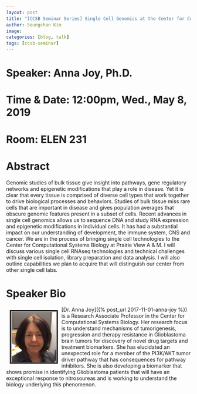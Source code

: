 ```yaml
---
layout: post
title: "[CCSB Seminar Series] Single Cell Genomics at the Center for Computational Systems Biology"
author: Seungchan Kim
image: 
categories: [blog, talk]
tags: [ccsb-seminar]
---
```


# Speaker: Anna Joy, Ph.D.
# Time & Date: 12:00pm, Wed., May 8, 2019
# Room: ELEN 231


# Abstract

Genomic studies of bulk tissue give insight into pathways, gene regulatory networks and epigenetic modifications that play a role in disease.   Yet it is clear that every tissue is comprised of diverse cell types that work together to drive biological processes and behaviors. Studies of bulk tissue miss rare cells that are important in disease and gives population averages that obscure genomic features present in a subset of cells.  Recent advances in single cell genomics allows us to sequence DNA and study RNA expression and epigenetic modifications in individual cells.  It has had a substantial impact on our understanding of development, the immune system, CNS and cancer.  We are in the process of bringing single cell technologies to the Center for Computational Systems Biology at Prairie View A & M.  I will discuss various single cell RNAseq technologies and technical challenges with single cell isolation, library preparation and data analysis.  I will also outline capabilities we plan to acquire that will distinguish our center from other single cell labs.  



# Speaker Bio

<img class="offset" src="/images/talks/speakers/anna-joy.png" style="width:125px;float:left;border:3px solid black;margin:10px 10px;">
[Dr. Anna Joy]({% post_url 2017-11-01-anna-joy %}) is a Research Associate Professor in the Center for Computational Systems Biology.  Her research focus is to understand mechanisms of tumorigenesis, progression and therapy resistance in Glioblastoma brain tumors for discovery of novel drug targets and treatment biomarkers.  She has elucidated an unexpected role for a member of the PI3K/AKT tumor driver pathway that has consequences for pathway inhibitors.  She is also developing a biomarker that shows promise in identifying Glioblastoma patients that will have an exceptional response to nitrosoureas and is working to understand the biology underlying this phenomenon. 



